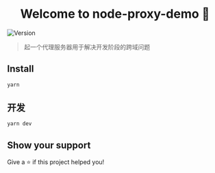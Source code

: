 <h1 align="center">Welcome to node-proxy-demo 👋</h1>
<p>
  <img alt="Version" src="https://img.shields.io/badge/version-1.0.0-blue.svg?cacheSeconds=2592000" />
</p>

> 起一个代理服务器用于解决开发阶段的跨域问题

## Install

```sh
yarn
```

## 开发

```sh
yarn dev
```

## Show your support

Give a ⭐️ if this project helped you!

